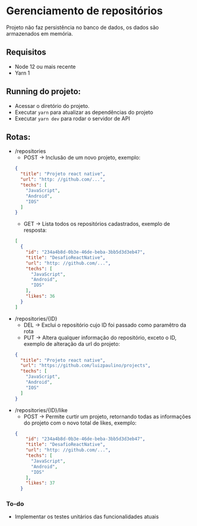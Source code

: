 # Gerenciamento de repositórios

Projeto não faz persistência no banco de dados, os dados são armazenados em memória.

## Requisitos
- Node 12 ou mais recente
- Yarn 1

## Running do projeto:
- Acessar o diretório do projeto.
- Executar ``` yarn ``` para atualizar as dependências do projeto
- Executar ``` yarn dev ``` para rodar o servidor de API


## Rotas:
  - /repositories
    - POST -> Inclusão de um novo projeto, exemplo:
    ```json
    {
      "title": "Projeto react native",
      "url": "http: //github.com/...",
      "techs": [
        "JavaScript",
        "Android",
        "IOS"
      ]
    }
    ```
    - GET -> Lista todos os repositórios cadastrados, exemplo de resposta:
    ```json
    [
      {
        "id": "234a4b8d-0b3e-46de-beba-3bb5d3d3eb47",
        "title": "DesafioReactNative",
        "url": "http: //github.com/...",
        "techs": [
          "JavaScript",
          "Android",
          "IOS"
        ],
        "likes": 36
      }
    ]
    ```
  - /repositories/{ID}
    - DEL -> Exclui o repositório cujo ID foi passado como paramêtro da rota
    - PUT -> Altera qualquer informação do repositório, exceto o ID, exemplo de alteração da url do projeto:
    ```json
    {
      "title": "Projeto react native",
      "url": "https://github.com/luizpaulino/projects",
      "techs": [
        "JavaScript",
        "Android",
        "IOS"
      ]
    }
    ```
  - /repositories/{ID}/like
    - POST -> Permite curtir um projeto, retornando todas as informações do projeto com o novo total de likes, exemplo:
    ```json
    {
        "id": "234a4b8d-0b3e-46de-beba-3bb5d3d3eb47",
        "title": "DesafioReactNative",
        "url": "http: //github.com/...",
        "techs": [
          "JavaScript",
          "Android",
          "IOS"
        ],
        "likes": 37
      }
    ```


### To-do
- Implementar os testes unitários das funcionalidades atuais